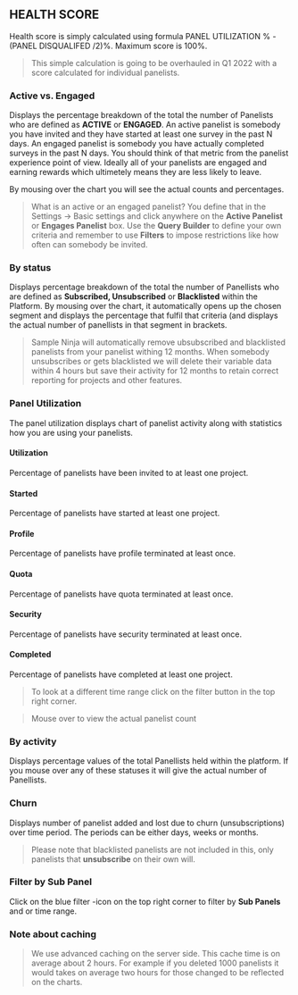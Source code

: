 ## HEALTH SCORE

Health score is simply calculated using formula PANEL UTILIZATION % - (PANEL DISQUALIFED /2)%. Maximum score is 100%. 

> This simple calculation is going to be overhauled in Q1 2022 with a score calculated for individual panelists.

### Active vs. Engaged

Displays the percentage breakdown of the total the number of Panelists who are defined as **ACTIVE** or **ENGAGED**. An active panelist is somebody you have invited and they have started at least one survey in the past N days. An engaged panelist is somebody you have actually completed surveys in the past N days. You should think of that metric from the panelist experience point of view. Ideally all of your panelists are engaged and earning rewards which ultimetely means they are less likely to leave.

By mousing over the chart you will see the actual counts and percentages.

> What is an active or an engaged panelist? You define that in the Settings -> Basic settings and click anywhere on the **Active Panelist** or **Engages Panelist** box. Use the **Query Builder** to define your own criteria and remember to use **Filters** to impose restrictions like how often can somebody be invited.

### By status

Displays percentage breakdown of the total the number of Panellists who are defined as **Subscribed, Unsubscribed** or **Blacklisted** within the Platform.  By mousing over the chart, it automatically opens up the chosen segment and displays the percentage that fulfil that criteria (and displays the actual number of panellists in that segment in brackets. 

> Sample Ninja will automatically remove ubsubscribed and blacklisted panelists from your panelist withing 12 months. When somebody unsubscribes or gets blacklisted we will delete their variable data within 4 hours but save their activity for 12 months to retain correct reporting for projects and other features.

### Panel Utilization
The panel utilization displays chart of panelist activity along with statistics how you are using your panelists. 

#### Utilization
Percentage of panelists have been invited to at least one project.

#### Started
Percentage of panelists have started at least one project.

#### Profile
Percentage of panelists have profile terminated at least once.

#### Quota
Percentage of panelists have quota terminated at least once.

#### Security
Percentage of panelists have security terminated at least once.

#### Completed
Percentage of panelists have completed at least one project.

> To look at a different time range click on the filter button in the top right corner.

> Mouse over to view the actual panelist count

### By activity

Displays percentage values of the total Panellists held within the platform. If you mouse over any of these statuses it will give the actual number of Panellists.

### Churn

Displays number of panelist added and lost due to churn (unsubscriptions) over time period. The periods can be either days, weeks or months.

> Please note that blacklisted panelists are not included in this, only panelists that **unsubscribe** on their own will.

### Filter by Sub Panel

Click on the blue filter -icon on the top right corner to filter by **Sub Panels** and or time range.

### Note about caching
> We use advanced caching on the server side. This cache time is on average about 2 hours. For example if you deleted 1000 panelists it would takes on average two hours for those changed to be reflected on the charts.

